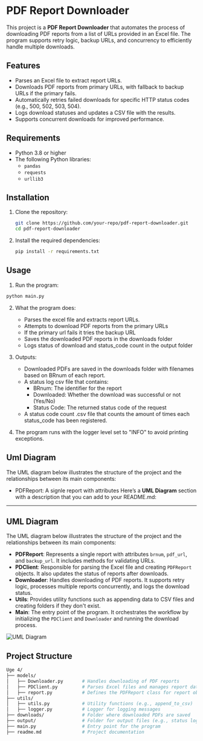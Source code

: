 # PDF Report Downloader

This project is a **PDF Report Downloader** that automates the process of downloading PDF reports from a list of URLs provided in an Excel file. The program supports retry logic, backup URLs, and concurrency to efficiently handle multiple downloads.

## Features

- Parses an Excel file to extract report URLs.
- Downloads PDF reports from primary URLs, with fallback to backup URLs if the primary fails.
- Automatically retries failed downloads for specific HTTP status codes (e.g., 500, 502, 503, 504).
- Logs download statuses and updates a CSV file with the results.
- Supports concurrent downloads for improved performance.

## Requirements

- Python 3.8 or higher
- The following Python libraries:
  - `pandas`
  - `requests`
  - `urllib3`

## Installation

1. Clone the repository:
   ```bash
   git clone https://github.com/your-repo/pdf-report-downloader.git
   cd pdf-report-downloader
   ```
2. Install the required dependencies:
    ```bash
    pip install -r requirements.txt
    ```

## Usage

1. Run the program:
```bash
python main.py
```
2. What the program does:
    - Parses the excel file and extracts report URLs.
    - Attempts to download PDF reports from the primary URLs
    - If the primary url fails it tries the backup URL
    - Saves the downloaded PDF reports in the downloads folder
    - Logs status of download and status_code count in the output folder
3. Outputs:
    - Downloaded PDFs are saved in the downloads folder with filenames based on BRnum of each report.
    - A status log csv file that contains:
        - BRnum: The identifier for the report
        - Downloaded: Whether the download was successful or not (Yes/No)
        - Status Code: The returned status code of the request
    - A status code count .csv file that counts the amount of times each status_code has been registered.

4. The program runs with the logger level set to "INFO" to avoid printing exceptions.

## Uml Diagram

The UML diagram below illustrates the structure of the project and the relationships between its main components:

- PDFReport: A signle report with attributes Here’s a **UML Diagram** section with a description that you can add to your README.md:

---

## UML Diagram

The UML diagram below illustrates the structure of the project and the relationships between its main components:

- **PDFReport**: Represents a single report with attributes `brnum`, `pdf_url`, and `backup_url`. It includes methods for validating URLs.
- **PDClient**: Responsible for parsing the Excel file and creating `PDFReport` objects. It also updates the status of reports after downloads.
- **Downloader**: Handles downloading of PDF reports. It supports retry logic, processes multiple reports concurrently, and logs the download status.
- **Utils**: Provides utility functions such as appending data to CSV files and creating folders if they don't exist.
- **Main**: The entry point of the program. It orchestrates the workflow by initializing the `PDClient` and `Downloader` and running the download process.

![UML Diagram](./uml_diagram.png_new)

## Project Structure
                                                                    
```bash
Uge 4/  
├── models/  
│   ├── Downloader.py       # Handles downloading of PDF reports  
│   ├── PDClient.py         # Parses Excel files and manages report data  
│   ├── report.py           # Defines the PDFReport class for report objects  
├── utils/  
│   ├── utils.py            # Utility functions (e.g., append_to_csv)  
│   ├── logger.py           # Logger for logging messages  
├── downloads/              # Folder where downloaded PDFs are saved  
├── output/                 # Folder for output files (e.g., status logs)  
├── main.py                 # Entry point for the program  
├── readme.md               # Project documentation  
```